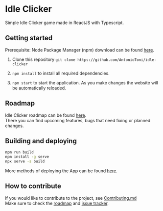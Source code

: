 # Idle Clicker

Simple Idle Clicker game made in ReactJS with Typescript.

## Getting started

Prerequisite: Node Package Manager (npm) download can be found <a href="https://nodejs.org/en/download/">here<a/>.

1. Clone this repository `git clone https://github.com/AntonioToni/idle-clicker`

2. `npm install` to install all required dependencies.

3. `npm start` to start the application. As you make changes the website will be automatically reloaded.

## Roadmap

Idle Clicker roadmap can be found <a href="https://github.com/users/AntonioToni/projects/2">here<a/>.\
There you can find upcoming features, bugs that need fixing or planned changes.

## Building and deploying

```sh
npm run build
npm install -g serve
npx serve -s build
```
More methods of deploying the App can be found <a href="https://create-react-app.dev/docs/deployment/">here<a/>.

## How to contribute

If you would like to contribute to the project, see <a href="https://github.com/AntonioToni/idle-clicker/blob/master/.github/contributing.md">Contributing.md</a>\
Make sure to check the <a href="https://github.com/users/AntonioToni/projects/2">roadmap<a/> and <a href="https://github.com/AntonioToni/idle-clicker/issues"> issue tracker</a>.
